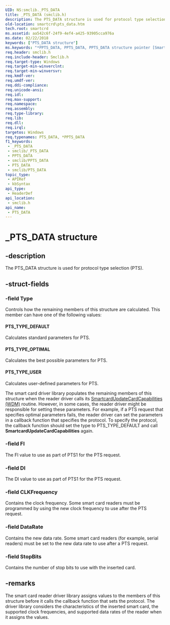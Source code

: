 ```yaml
---
UID: NS:smclib._PTS_DATA
title: _PTS_DATA (smclib.h)
description: The PTS_DATA structure is used for protocol type selection (PTS).
old-location: smartcrd\pts_data.htm
tech.root: smartcrd
ms.assetid: aa542c6f-24f9-4ef4-a425-93905cca976a
ms.date: 02/22/2018
keywords: ["PTS_DATA structure"]
ms.keywords: "*PPTS_DATA, PPTS_DATA, PPTS_DATA structure pointer [Smart Card Reader Devices], PTS_DATA, PTS_DATA structure [Smart Card Reader Devices], _PTS_DATA, scstruct_8540d432-b29a-4227-a305-da7aba23a26d.xml, smartcrd.pts_data, smclib/PPTS_DATA, smclib/PTS_DATA"
req.header: smclib.h
req.include-header: Smclib.h
req.target-type: Windows
req.target-min-winverclnt: 
req.target-min-winversvr: 
req.kmdf-ver: 
req.umdf-ver: 
req.ddi-compliance: 
req.unicode-ansi: 
req.idl: 
req.max-support: 
req.namespace: 
req.assembly: 
req.type-library: 
req.lib: 
req.dll: 
req.irql: 
targetos: Windows
req.typenames: PTS_DATA, *PPTS_DATA
f1_keywords:
 - _PTS_DATA
 - smclib/_PTS_DATA
 - PPTS_DATA
 - smclib/PPTS_DATA
 - PTS_DATA
 - smclib/PTS_DATA
topic_type:
 - APIRef
 - kbSyntax
api_type:
 - HeaderDef
api_location:
 - smclib.h
api_name:
 - PTS_DATA
---
```


# _PTS_DATA structure


## -description

The PTS_DATA structure is used for protocol type selection (PTS).

## -struct-fields

### -field Type

Controls how the remaining members of this structure are calculated. This member can have one of the following values:





#### PTS_TYPE_DEFAULT

Calculates standard parameters for PTS.



#### PTS_TYPE_OPTIMAL

Calculates the best possible parameters for PTS.



#### PTS_TYPE_USER

Calculates user-defined parameters for PTS.

The smart card driver library populates the remaining members of this structure when the reader driver calls its <a href="/previous-versions/ff548972(v=vs.85)">SmartcardUpdateCardCapabilities (WDM)</a> routine. However, in some cases, the reader driver might be responsible for setting these parameters. For example, if a PTS request that specifies optimal parameters fails, the reader driver can set the parameters in a callback function that specifies the protocol. To specify the protocol, the callback function should set the type to PTS_TYPE_DEFAULT and call <b>SmartcardUpdateCardCapabilities</b> again.

### -field Fl

The Fl value to use as part of PTS1 for the PTS request.

### -field Dl

The Dl value to use as part of PTS1 for the PTS request.

### -field CLKFrequency

Contains the clock frequency. Some smart card readers must be programmed by using the new clock frequency to use after the PTS request.

### -field DataRate

Contains the new data rate. Some smart card readers (for example, serial readers) must be set to the new data rate to use after a PTS request.

### -field StopBits

Contains the number of stop bits to use with the inserted card.

## -remarks

The smart card reader driver library assigns values to the members of this structure before it calls the callback function that sets the protocol. The driver library considers the characteristics of the inserted smart card, the supported clock frequencies, and supported data rates of the reader when it assigns the values.